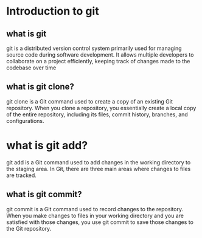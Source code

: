 # Introduction to git
## what is git
git is a distributed version control system primarily used for managing source code during software development. 
It allows multiple developers to collaborate on a project efficiently, keeping track of changes made to the codebase over time

## what is git clone?
git clone is a Git command used to create a copy of an existing Git repository.
When you clone a repository, you essentially create a local copy of the entire repository, including its files, commit history, branches, and configurations.

# what is git add?
git add is a Git command used to add changes in the working directory to the staging area. 
In Git, there are three main areas where changes to files are tracked.
## what is git commit?
git commit is a Git command used to record changes to the repository. 
When you make changes to files in your working directory and you are satisfied with those changes, you use git commit to save those changes to the Git repository.




